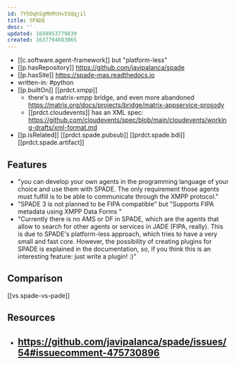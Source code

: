 ```yaml
---
id: 7YhDqhSgMhMtHv5SQqjil
title: SPADE
desc: ''
updated: 1698953779839
created: 1637794683065
---
```


- [[c.software.agent-framework]] but "platform-less"
- [[p.hasRepository]] https://github.com/javipalanca/spade
- [[p.hasSite]] https://spade-mas.readthedocs.io
- written-in: #python
- [[p.builtOn]] [[prdct.xmpp]]
  - there's a matrix-xmpp bridge, and even more abandoned https://matrix.org/docs/projects/bridge/matrix-appservice-prosody
  - [[prdct.cloudevents]] has an XML spec: https://github.com/cloudevents/spec/blob/main/cloudevents/working-drafts/xml-format.md
- [[p.isRelated]] [[prdct.spade.pubsub]] [[prdct.spade.bdi]] [[prdct.spade.artifact]]

## Features

- "you can develop your own agents in the programming language of your choice and use them with SPADE. The only requirement those agents must fulfill is to be able to communicate through the XMPP protocol."
- "SPADE 3 is not planned to be FIPA compatible" but "Supports FIPA metadata using XMPP Data Forms "
- "Currently there is no AMS or DF in SPADE, which are the agents that allow to search for other agents or services in JADE (FIPA, really). This is due to SPADE's platform-less approach, which tries to have a very small and fast core. However, the possibility of creating plugins for SPADE is explained in the documentation, so, if you think this is an interesting feature: just write a plugin! :)"
## Comparison

[[vs.spade-vs-pade]]

## Resources

- https://github.com/javipalanca/spade/issues/54#issuecomment-475730896
  - 